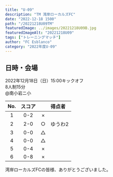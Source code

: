 ```yaml
---
title: "U-09"
description: "TM 湾岸ローカルズFC"
date: "2022-12-18 1500"
path: "/20221218U09TM"
featuredImage: ../images/20221218U09B.jpg
featuredImageAlt: "20221218U09"
tags: ["トレーニングマッチ"]
author: "FC Esblanco"
category: "2022年度U-09"
---
```


## 日時・会場

2022年12月18日（日）15:00キックオフ<br>
8人制15分  
@南小岩ニ小  


| No.| スコア |   |得点者  |
|:--:|:------:|:-:|:--------|
| 1  | 0-2 | × ||
| 2  | 2-0 | ○ |ゆうわ2|
| 3  | 0-0 | △ ||
| 4  | 0-0 | △ ||
| 5  | 0-4 | × ||
| 6  | 0-8 | × ||


湾岸ローカルズFCの皆様、ありがとうございました。